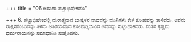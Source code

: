 +++
title = "06 ಆದುದಾ ಪಟ್ಟಾಭಿಷೇಕದೊ"

+++
6. ಪಟ್ಟಾಭಿಷೇಕದಲ್ಲಿ ದುರಾತ್ಮನಾದ ಬಾಷ್ಕಳನ ವಾದವನ್ನು ಮುನಿಗಳು ಕೇಳಿ ಕೋಪವನ್ನು ತಾಳಿದರು. ಅವನು ರಾಕ್ಷಸನೆಂಬುದನ್ನು ತಿಳಿದು ಅತಿಶಯವಾದ ಕೋಪಾಗ್ನಿಯಿಂದ ಅವನನ್ನು ಸುಟ್ಟುಹಾಕಿದರು. ನಂತರ ಕೃಷ್ಣನು ಧರ್ಮರಾಯನನ್ನು ಸಮಾಧಾನಿಸಿ ಸಂತೈಸಿದನು.